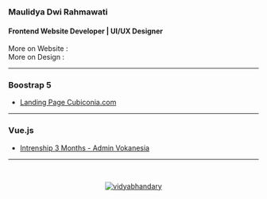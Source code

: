 ###  Maulidya Dwi Rahmawati
####  Frontend Website Developer | UI/UX Designer

More on Website :
</br> More on Design     :

<table><tr>

---

### Boostrap 5
<!-- blog starts -->
* [Landing Page Cubiconia.com](https://maulidyadwi25.github.io/Cubiconia.com/)
<!-- blog ends -->
</tr>
<tr>

---
  
### Vue.js
<!-- tils starts  -->

* [Intrenship 3 Months - Admin Vokanesia](https:)

<!-- tils ends -->

---
  
<p></br></p>
<p align="center">
  <a href="https://in.linkedin.com/in/maulidyadwirahmawati" target="blank"><img src="https://img.shields.io/badge/LinkedIn-0077B5?style=for-the-badge&logo=linkedin&logoColor=white" alt="vidyabhandary"/></a> 
</p>  

